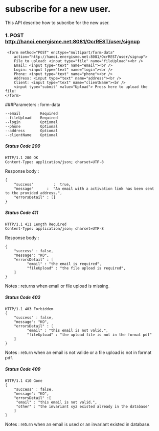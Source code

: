 # subscribe for a new user.
This API describe how to subcribe for the new user.

### 1. POST http://hanoi.energisme.net:8081/OcrREST/user/signup

####    
     <form method="POST" enctype="multipart/form-data"
 		action="http://hanoi.energisme.net:8081/OcrREST/user/signup">
		File to upload: <input type="file" name="fileUpload"><br /> 
		Email: <input type="text" name="email"><br /> 
		Login: <input type="text" name="login"><br />
		Phone: <input type="text" name="phone"><br /> 
		Address: <input type="text" name="address"><br /> 
		Client: <input type="text" name="clientName"><br /> 
		<input type="submit" value="Upload"> Press here to upload the file!
	</form>
###Parameters : form-data
```
--email         Required
--fileUpload    Required
--login         Optional
--phone         Optional
--address       Optional
--clientName    Optional
```
##### Status Code 200

    HTTP/1.1 200 OK
    Content-Type: application/json; charset=UTF-8
Response body : 

    {
        "success"         :  true,
        "message"      :  "An email with a activation link has been sent to the provided address.",
        "errorsDetail" : []
    }

##### Status Code 411
    HTTP/1.1 411 Length Required
    Content-Type: application/json; charset=UTF-8
Response body : 

    {
        "success" : false,
        "message": "KO",
        "errorsDetail" : [
              "email" : "the email is required",
              "fileUpload" : "the file upload is required",
        ]
    }
Notes : returns when email or file upload is missing.

##### Status Code 403
    HTTP/1.1 403 Forbidden
    {
        "success" : false,
        "message": "KO",
        "errorsDetail" : [
              "email" : "this email is not valid.",
              "fileUpload" : "the upload file is not in the format pdf"
        ]
    }
Notes : return when an email is not valide or a file upload is not in format pdf.
##### Status Code 409
    HTTP/1.1 410 Gone
    {
        "success" : false,
        "message": "KO",
        "errorsDetail" :[
         "email" : "this email is not valid.",
         "other" : "the invariant xyz existed already in the database"
        ]
    }
Notes : return when an email is used or an invariant existed in database.